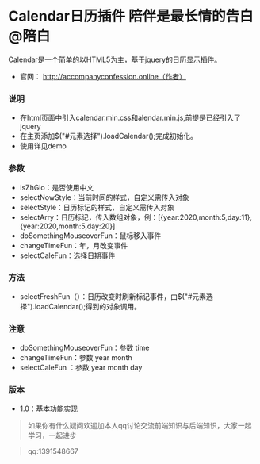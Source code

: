 # Calendar日历插件 陪伴是最长情的告白  @陪白
Calendar是一个简单的以HTML5为主，基于jquery的日历显示插件。


- 官网： http://accompanyconfession.online（作者）

### 说明
- 在html页面中引入calendar.min.css和alendar.min.js,前提是已经引入了jquery
- 在主页添加$("#元素选择").loadCalendar();完成初始化。
- 使用详见demo
### 参数
- isZhGlo：是否使用中文
- selectNowStyle：当前时间的样式，自定义需传入对象
- selectStyle：日历标记的样式，自定义需传入对象
- selectArry：日历标记，传入数组对象，例：[{year:2020,month:5,day:11},{year:2020,month:5,day:20}]
- doSomethingMouseoverFun：鼠标移入事件
- changeTimeFun：年，月改变事件
- selectCaleFun：选择日期事件
### 方法
- selectFreshFun（）：日历改变时刷新标记事件，由$("#元素选择").loadCalendar();得到的对象调用。
### 注意
- doSomethingMouseoverFun：参数 time
- changeTimeFun：参数 year month
- selectCaleFun ：参数 year month day
### 版本
- 1.0：基本功能实现


> 如果你有什么疑问欢迎加本人qq讨论交流前端知识与后端知识，大家一起学习，一起进步

> qq:1391548667
 
                



